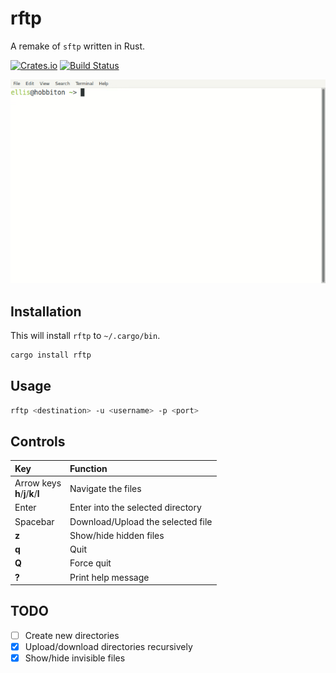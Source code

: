 # rftp
A remake of `sftp` written in Rust.

[![Crates.io](https://img.shields.io/crates/v/rftp)](https://crates.io/crates/rftp)
[![Build Status](https://travis-ci.org/ellishg/rftp.svg?branch=main)](https://travis-ci.org/ellishg/rftp)

![A demo of rftp](assets/demo.gif)

## Installation
This will install `rftp` to `~/.cargo/bin`.
```bash
cargo install rftp
```

## Usage
```bash
rftp <destination> -u <username> -p <port>
```

## Controls

| Key | Function |
|:---|:--------|
| Arrow keys<br>**h**/**j**/**k**/**l** | Navigate the files                |
| Enter      | Enter into the selected directory |
| Spacebar   | Download/Upload the selected file |
| **z**      | Show/hide hidden files            |
| **q**      | Quit                              |
| **Q**      | Force quit                        |
| **?**      | Print help message                |

## TODO

- [ ] Create new directories
- [x] Upload/download directories recursively
- [x] Show/hide invisible files

